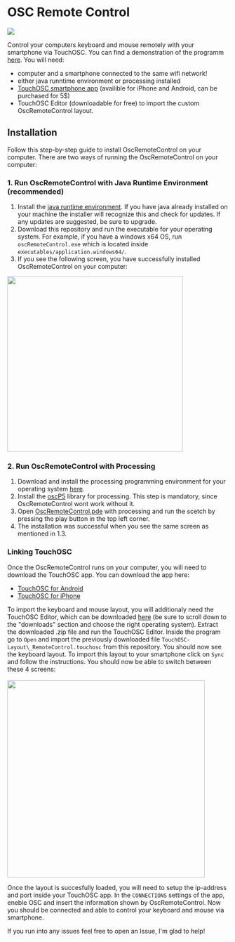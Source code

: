 # OSC Remote Control
[![](https://i.ytimg.com/vi/pXnYKnZgFZQ/hqdefault.jpg?sqp=-oaymwEZCPYBEIoBSFXyq4qpAwsIARUAAIpCGAFwAQ==&rs=AOn4CLBYdzFqwHKlPJKerxNip08K9E-QUA)](https://youtu.be/pXnYKnZgFZQ)


Control your computers keyboard and mouse remotely with your smartphone via TouchOSC. You can find a demonstration of the programm [here](https://youtu.be/pXnYKnZgFZQ). You will need:
- computer and a smartphone connected to the same wifi network!
- either java runntime environment or processing installed
- [TouchOSC smartphone app](#linking-touchosc) (availible for iPhone and Android, can be purchased for 5$)
- TouchOSC Editor (downloadable for free) to import the custom OscRemoteControl layout.

## Installation

Follow this step-by-step guide to install OscRemoteControl on your computer. There are two ways of running the OscRemoteControl on your computer:

### 1. Run OscRemoteControl with Java Runtime Environment (recommended)
1. Install the [java runtime environment](https://www.java.com/en/download/). If you have java already installed on your machine the installer will recognize this and check for updates. If any updates are suggested, be sure to upgrade.
2. Download this repository and run the executable for your operating system. For example, if you have a windows x64 OS, run `oscRemoteControl.exe` which is located inside `executables/application.windows64/`. 
3. If you see the following screen, you have successfully installed OscRemoteControl on your computer:<br>
<img width="400px" src="https://user-images.githubusercontent.com/44790691/54880769-11d10180-4e49-11e9-9cf9-3693b464ca6c.PNG">

### 2. Run OscRemoteControl with Processing
1. Download and install the processing programming environment for your operating system [here](https://processing.org/download/). 
2. Install the [oscP5](http://www.sojamo.de/libraries/oscP5/) library for processing. This step is mandatory, since OscRemoteControl wont work without it.
3. Open [OscRemoteControl.pde](OscRemoteControl.pde) with processing and run the scetch by pressing the play button in the top left corner.
4. The installation was successful when you see the same screen as mentioned in 1.3. 


### Linking TouchOSC

Once the OscRemoteControl runs on your computer, you will need to download the TouchOSC app. You can download the app here:
- [TouchOSC for Android](https://play.google.com/store/apps/details?id=net.hexler.touchosc_a&hl=en_US)
- [TouchOSC for iPhone](https://itunes.apple.com/us/app/touchosc/id288120394)

To import the keyboard and mouse layout, you will additionaly need the TouchOSC Editor, which can be downloaded [here](https://hexler.net/software/touchosc) (be sure to scroll down to the "downloads" section and choose the right operating system). Extract the downloaded .zip file and run the TouchOSC Editor. Inside the program go to `Open` and import the previously downloaded file `TouchOSC-Layout\_RemoteControl.touchosc` from this repository. You should now see the keyboard layout. To import this layout to your smartphone click on `Sync` and follow the instructions. You should now be able to switch between these 4 screens:<br><br>
<img width="450px" src="https://user-images.githubusercontent.com/44790691/54986965-ee769580-4fb3-11e9-8067-4f3cb596dea9.gif">

Once the layout is succesfully loaded, you will need to setup the ip-address and port inside your TouchOSC app. In the `CONNECTIONS` settings of the app, eneble OSC and insert the information shown by OscRemoteControl. Now you should be connected and able to control your keyboard and mouse via smartphone.

If you run into any issues feel free to open an Issue, I'm glad to help! 
